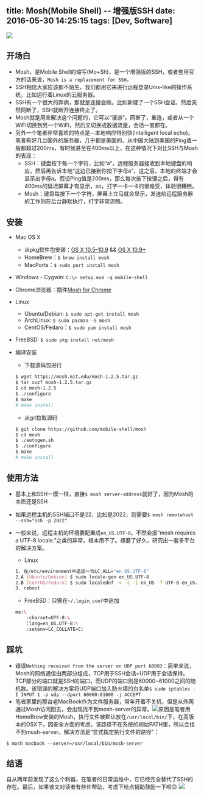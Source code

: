 title: Mosh(Mobile Shell) -- 增强版SSH
date: 2016-05-30 14:25:15
tags: [Dev, Software] 
---
![](//image.blog.chaosjohn.com/Mosh-Imporved-SSH/mosh.png) 

## 开场白
* Mosh，是Mobile Shell的缩写(Mo+Sh)，是一个增强版的SSH，或者套用官方的话来说，`Mosh is a replacement for SSH`。
* SSH相信大家应该都不陌生，我们都用它来进行远程登录Unix-like的操作系统，比如运行着Linux的云服务器。
* SSH有一个很大的弊病，那就是连接会断。比如新建了一个SSH会话，然后突然网断了，SSH就断开连接终止了。
* Mosh就是用来解决这个问题的，它可以“漫游”。网断了，重连，或者从一个WiFi切换到另一个WiFi，然后又切换成数据流量，会话一直都在。
* 另外一个笔者非常喜欢的特点是--本地响应特别快(intelligent local echo)。笔者有好几台国外的服务器，几乎都是美国的。从中国大陆到美国的Ping值一般都超过200ms，有时候甚至在400ms以上，在这种情况下对比SSH与Mosh的表现：
	* SSH：键盘按下每一个字符，比如“a”，远程服务器接收到本地键盘的响应，然后再告诉本地“这边已接到你按下字母a”，这之后，本地的终端才会显示出字母a。假设Ping值是200ms，那么每次按下按键之后，得有400ms的延迟屏幕才有显示，so，打字一卡一卡的很难受，体验很糟糕。
	* Mosh：键盘每按下一个字符，屏幕上立马就会显示，发送给远程服务器的工作则在后台静默执行，打字非常流畅。

## 安装
* Mac OS X 
	* 从pkg软件包安装：[OS X 10.5–10.9](https://mosh.mit.edu/mosh-1.2.5-leopard.pkg) && [OS X 10.9+](https://mosh.mit.edu/mosh-1.2.5.pkg)
	* HomeBrew：`$ brew install mosh`
	* MacPorts：`$ sudo port install mosh`
* Windows - Cygwin: `C:\> setup.exe -q mobile-shell`
* Chrome浏览器：插件[Mosh for Chrome](https://chrome.google.com/webstore/detail/mosh/ooiklbnjmhbcgemelgfhaeaocllobloj)
* Linux
	* Ubuntu/Debian: `$ sudo apt-get install mosh`
	* ArchLinux: `$ sudo pacman -S mosh` 
	* CentOS/Fedaro：`$ sudo yum install mosh` 
* FreeBSD: `$ sudo pkg install net/mosh`
* 编译安装
	* 下载源码包进行
	
	```bash
	$ wget https://mosh.mit.edu/mosh-1.2.5.tar.gz
	$ tar xvzf mosh-1.2.5.tar.gz
	$ cd mosh-1.2.5
	$ ./configure
	$ make
	# make install
	```

	* 从git拉取源码
	
	```bash
	$ git clone https://github.com/mobile-shell/mosh
	$ cd mosh
	$ ./autogen.sh
	$ ./configure
	$ make
	# make install
	```
	
## 使用方法
* 基本上和SSH一模一样，直接`$ mosh server-address`就好了，因为Mosh的本质还是SSH
* 如果远程主机的SSH端口不是22，比如是2022，则需要`$ mosh remotehost --ssh="ssh -p 2022"`
* 一般来说，远程主机的环境要配置成`en_US.UTF-8`，不然会报“mosh requires a UTF-8 locale.”之类的异常，根本用不了。琢磨了好久，研究出一套多平台的解决方案。 
	* Linux
	
	```bash 
	1. 在/etc/environment中追加一句LC_ALL="en_US.UTF-8"
	2.A [Ubuntu/Debian] $ sudo locale-gen en_US.UTF-8  
	2.B [CentOS/Fedaro] $ sudo localedef -v -c -i en_US -f UTF-8 en_US.UTF-8
	3. reboot
	```

	* FreeBSD：只需在`~/.login_conf`中追加
	
	```bash 
	me:\
        :charset=UTF-8:\
        :lang=en_US.UTF-8:\
        :setenv=LC_COLLATE=C:
	```

	
## 踩坑
* 错误`Nothing received from the server on UDP port 60003`：简单来说，Mosh的网络通信由两部分组成，TCP用于SSH会话+UDP用于会话保持。TCP部分的端口就是SSH的端口，而UDP的端口则是60000~61000之间的随机数。该错误的解决方案将UDP端口加入防火墙的白名单`$ sudo iptables -I INPUT 1 -p udp --dport 60000:61000 -j ACCEPT`
* 笔者家里的那台老MacBook作为文件服务器，常年开着不关机，但是从外网通过Mosh访问回去，会出现找不到mosh-server的异常。![](//image.blog.chaosjohn.com/Mosh-Imporved-SSH/osx-mosh-exception.png)原因是笔者用HomeBrew安装的Mosh，执行文件被默认放在`/usr/local/bin/`下，在高版本的OSX下，因安全方面的考虑，该路径不在系统的初始PATH里，所以会找不到mosh-server。解决方法是“显式指定执行文件的路径”：
```
$ mosh macbook --server=/usr/local/bin/mosh-server
```
	
## 结语
自从两年前发现了这么个利器，在笔者的日常运维中，它已经完全替代了SSH的存在。最后，如果该文对读者有些许帮助，考虑下给点捐助鼓励一下呗😊
![](//image.blog.chaosjohn.com/donate-me.png)
